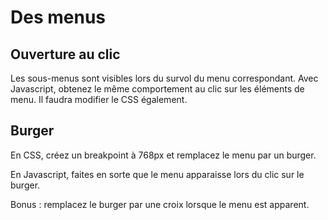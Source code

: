 # Des menus

## Ouverture au clic

Les sous-menus sont visibles lors du survol du menu correspondant. Avec Javascript, obtenez le même comportement au clic sur les éléments de menu. Il faudra modifier le CSS également.

## Burger

En CSS, créez un breakpoint à 768px et remplacez le menu par un burger.

En Javascript, faites en sorte que le menu apparaisse lors du clic sur le burger.

Bonus : remplacez le burger par une croix lorsque le menu est apparent.
